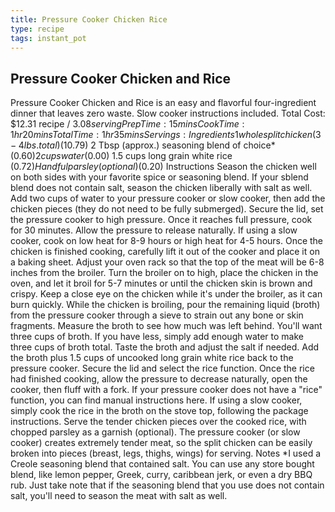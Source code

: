```yaml
---
title: Pressure Cooker Chicken Rice
type: recipe
tags: instant_pot
---
```


## Pressure Cooker Chicken and Rice
Pressure Cooker Chicken and Rice is an easy and flavorful four-ingredient dinner that leaves zero waste. Slow cooker instructions included.
Total Cost: $12.31 recipe / $3.08 serving
 Prep Time: 15 mins
 Cook Time: 1 hr 20 mins
 Total Time: 1 hr 35 mins
Servings:
Ingredients
1 whole split chicken (3-4 lbs. total) ($10.79)
2 Tbsp (approx.) seasoning blend of choice* ($0.60)
2 cups water ($0.00)
1.5 cups long grain white rice ($0.72)
Handful parsley (optional) ($0.20)
Instructions
Season the chicken well on both sides with your favorite spice or seasoning blend. If your sblend blend does not contain salt, season the chicken liberally with salt as well.
Add two cups of water to your pressure cooker or slow cooker, then add the chicken pieces (they do not need to be fully submerged).
Secure the lid, set the pressure cooker to high pressure. Once it reaches full pressure, cook for 30 minutes. Allow the pressure to release naturally. If using a slow cooker, cook on low heat for 8-9 hours or high heat for 4-5 hours.
Once the chicken is finished cooking, carefully lift it out of the cooker and place it on a baking sheet. Adjust your oven rack so that the top of the meat will be 6-8 inches from the broiler. Turn the broiler on to high, place the chicken in the oven, and let it broil for 5-7 minutes or until the chicken skin is brown and crispy. Keep a close eye on the chicken while it's under the broiler, as it can burn quickly.
While the chicken is broiling, pour the remaining liquid (broth) from the pressure cooker through a sieve to strain out any bone or skin fragments. Measure the broth to see how much was left behind. You'll want three cups of broth. If you have less, simply add enough water to make three cups of broth total. Taste the broth and adjust the salt if needed.
Add the broth plus 1.5 cups of uncooked long grain white rice back to the pressure cooker. Secure the lid and select the rice function. Once the rice had finished cooking, allow the pressure to decrease naturally, open the cooker, then fluff with a fork. If your pressure cooker does not have a "rice" function, you can find manual instructions here. If using a slow cooker, simply cook the rice in the broth on the stove top, following the package instructions.
Serve the tender chicken pieces over the cooked rice, with chopped parsley as a garnish (optional). The pressure cooker (or slow cooker) creates extremely tender meat, so the split chicken can be easily broken into pieces (breast, legs, thighs, wings) for serving.
Notes
*I used a Creole seasoning blend that contained salt. You can use any store bought blend, like lemon pepper, Greek, curry, caribbean jerk, or even a dry BBQ rub. Just take note that if the seasoning blend that you use does not contain salt, you'll need to season the meat with salt as well.
